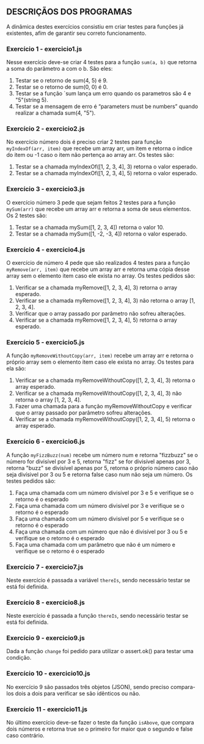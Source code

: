 ## DESCRIÇÃOS DOS PROGRAMAS

A dinâmica destes exercícios consistiu em criar testes para funções já existentes, afim de garantir seu correto funcionamento.

### Exercício 1 - exercicio1.js

Nesse exercício deve-se criar 4 testes para a função `sum(a, b)` que retorna a soma do parâmetro a com o b. São eles:

1. Testar se o retorno de sum(4, 5) é 9.
2. Testar se o retorno de sum(0, 0) é 0.
3. Testar se a função `sum lança um erro quando os parametros são 4 e "5"(string 5).
4. Testar se a mensagem de erro é “parameters must be numbers” quando realizar a chamada sum(4, "5").

### Exercício 2 - exercicio2.js

No exercício número dois é preciso criar 2 testes para função `myIndexOf(arr, item)` que recebe um array arr, um item e retorna o índice do item ou -1 caso o item não pertença ao array arr. Os testes são:

1. Testar se a chamada myIndexOf([1, 2, 3, 4], 3) retorna o valor esperado.
2. Testar se a chamada myIndexOf([1, 2, 3, 4], 5) retorna o valor esperado.

### Exercício 3 - exercicio3.js

O exercício número 3 pede que sejam feitos 2 testes para a função `mySum(arr)` que recebe um array arr e retorna a soma de seus elementos. Os 2 testes são:

1. Testar se a chamada mySum([1, 2, 3, 4]) retorna o valor 10.
2. Testar se a chamada mySum([1, -2, -3, 4]) retorna o valor esperado.


### Exercício 4 - exercicio4.js

O exercício de número 4 pede que são realizados 4 testes para a função `myRemove(arr, item)` que recebe um array arr e retorna uma cópia desse array sem o elemento item caso ele exista no array. Os testes pedidos são:

1. Verificar se a chamada myRemove([1, 2, 3, 4], 3) retorna o array esperado.
2. Verificar se a chamada myRemove([1, 2, 3, 4], 3) não retorna o array [1, 2, 3, 4].
3. Verificar que o array passado por parâmetro não sofreu alterações.
4. Verificar se a chamada myRemove([1, 2, 3, 4], 5) retorna o array esperado.


### Exercício 5 - exercicio5.js

A função `myRemoveWithoutCopy(arr, item)` recebe um array arr e retorna o próprio array sem o elemento item caso ele exista no array. Os testes para ela são:

1. Verificar se a chamada myRemoveWithoutCopy([1, 2, 3, 4], 3) retorna o array esperado.
2. Verificar se a chamada myRemoveWithoutCopy([1, 2, 3, 4], 3) não retorna o array [1, 2, 3, 4].
3. Fazer uma chamada para a função myRemoveWithoutCopy e verificar que o array passado por parâmetro sofreu alterações.
4. Verificar se a chamada myRemoveWithoutCopy([1, 2, 3, 4], 5) retorna o array esperado.

### Exercício 6 - exercicio6.js

A função `myFizzBuzz(num)` recebe um número num e retorna "fizzbuzz" se o número for divisível por 3 e 5, retorna "fizz" se for divisível apenas por 3, retorna "buzz" se divisível apenas por 5, retorna o próprio número caso não seja divísivel por 3 ou 5 e retorna false caso num não seja um número. Os testes pedidos são:

1. Faça uma chamada com um número divisível por 3 e 5 e verifique se o retorno é o esperado
2. Faça uma chamada com um número divisível por 3 e verifique se o retorno é o esperado
3. Faça uma chamada com um número divisível por 5 e verifique se o retorno é o esperado
4. Faça uma chamada com um número que não é divisível por 3 ou 5 e verifique se o retorno é o esperado
5. Faça uma chamada com um parâmetro que não é um número e verifique se o retorno é o esperado

### Exercício 7 - exercicio7.js

Neste exercício é passada a variável `thereIs`, sendo necessário testar se está foi definida.

### Exercício 8 - exercicio8.js

Neste exercício é passada a função `thereIs`, sendo necessário testar se está foi definida.

### Exercício 9 - exercicio9.js

Dada a função `change` foi pedido para utilizar o assert.ok() para testar uma condição.

### Exercício 10 - exercicio10.js

No exercício 9 são passados três objetos (JSON), sendo preciso compara-los dois a dois para verificar se são idênticos ou não.

### Exercício 11 - exercicio11.js

No último exercício deve-se fazer o teste da função `isAbove`, que compara dois números e retorna true se o primeiro for maior que o segundo e false caso contrário.
